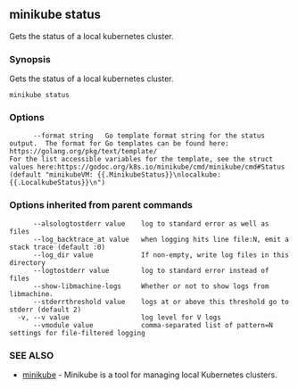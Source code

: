 ## minikube status

Gets the status of a local kubernetes cluster.

### Synopsis


Gets the status of a local kubernetes cluster.

```
minikube status
```

### Options

```
      --format string   Go template format string for the status output.  The format for Go templates can be found here: https://golang.org/pkg/text/template/
For the list accessible variables for the template, see the struct values here:https://godoc.org/k8s.io/minikube/cmd/minikube/cmd#Status (default "minikubeVM: {{.MinikubeStatus}}\nlocalkube: {{.LocalkubeStatus}}\n")
```

### Options inherited from parent commands

```
      --alsologtostderr value    log to standard error as well as files
      --log_backtrace_at value   when logging hits line file:N, emit a stack trace (default :0)
      --log_dir value            If non-empty, write log files in this directory
      --logtostderr value        log to standard error instead of files
      --show-libmachine-logs     Whether or not to show logs from libmachine.
      --stderrthreshold value    logs at or above this threshold go to stderr (default 2)
  -v, --v value                  log level for V logs
      --vmodule value            comma-separated list of pattern=N settings for file-filtered logging
```

### SEE ALSO
* [minikube](minikube.md)	 - Minikube is a tool for managing local Kubernetes clusters.

